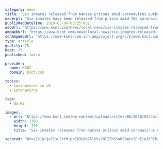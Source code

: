 ```yaml
---
category: news
title: "Six inmates released from Kansas prisons amid coronavirus outbreak"
excerpt: "Six inmates have been released from prison amid the coronavirus outbreak, according to the Kansas Department of Corrections. KDOC said the inmates are serving out the"
publishedDateTime: 2020-05-06T03:25:00Z
webUrl: "https://www.ksnt.com/news/local-news/six-inmates-released-from-kansas-prisons-amid-coronavirus-outbreak/"
ampWebUrl: "https://www.ksnt.com/news/local-news/six-inmates-released-from-kansas-prisons-amid-coronavirus-outbreak/amp/"
cdnAmpWebUrl: "https://www-ksnt-com.cdn.ampproject.org/c/s/www.ksnt.com/news/local-news/six-inmates-released-from-kansas-prisons-amid-coronavirus-outbreak/amp/"
type: article
quality: 75
heat: 75
published: false

provider:
  name: KSNT
  domain: ksnt.com

topics:
  - Coronavirus in US
  - Coronavirus

tags:
  - US-KS

images:
  - url: "https://www.ksnt.com/wp-content/uploads/sites/86/2020/03/Jail.jpeg?w=1280&h=720&crop=1"
    width: 1280
    height: 720
    title: "Six inmates released from Kansas prisons amid coronavirus outbreak"

secured: "hXvsZk1grjwFLsuJtfM+prZ63LNb75lbbs7NlZZhSSoD934crIFhE1gJRPZkrV4/geFcWIsRksoGsTRLsI/bSIerN+eRM0htguRUHuBAeo6cxRKCo8J0B8gL5Bmonqr2UwMWI1nQ+69/dKVRr0QENQtXKrje1U3Treb7N7WbvJl2jICFYo3VyfHPlVeqPioLJXysFJYJxlzobd27Fc1qZfnTk1ykOpatB7T41BNjV2bP66lgRo2hIOZ3mKs87EvT21miD7Z0IDW9KBeuVIafggScq5baxA404JbNi8vwTBKT8RudUwunHFevh2XM9CdUzYzRrwfVG32kVmUsr0rqzZasNRVtUP7CjJrx3eZ6wptZdlm6YHnzgTwkICHmPvMmdEziOXxSyakOb7f46Y8YBc+PScAZmi1ud6boDLDgasSDR06l8sZC6MQjwM/+gz5shTmeTmFOXkrsQq+2thkDIsPZE88gEblTIGz6IHPi5UU=;tIAF33uiN4O9mXFgBrE2Uw=="
---
```


